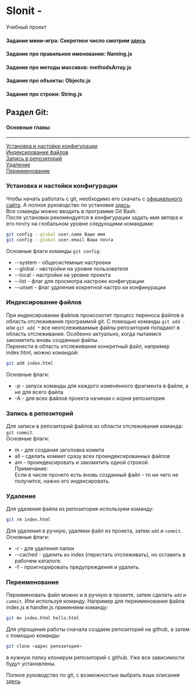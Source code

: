 # Slonit -   
Учебный проект
#### Задание мини-игра: Секретное число  смотрим [здесь](https://gronik4.github.io/slonit-tich-project/)   
#### Задание про правильное именование: Naming.js  
#### Задание про методы массивов: methodsArray.js
#### Задание про объекты: Objects.js
#### Задание про строки: String.js
## Раздел Git:
#### Основные главы:  
___
[Установка и настойки конфигурации](#conf)   
[Индексирование файлов](#ind)  
[Запись в репозиторий](#add)  
[Удаление](#del)  
[Переименование](#rename)

### <a id="conf">Установка и настойки конфигурации</a>   
Чтобы начать работать с git, необходимо его скачать с [официального сайта](https://git-scm.com/downloads/win). А полное руководство по установке [здесь](https://git-scm.com/book/ru/v2/%d0%92%d0%b2%d0%b5%d0%b4%d0%b5%d0%bd%d0%b8%d0%b5-%d0%a3%d1%81%d1%82%d0%b0%d0%bd%d0%be%d0%b2%d0%ba%d0%b0-Git).  
Все соманды можно вводить в программе Git Bash.  
После установки рекомендуется в конфигурации задать имя автора и его почту на глобальном уровне следующими командами:  
```bash  
git config --global user.name Ваше имя
git config --global user.email Ваша почта  
```
Основные флаги команды `git config`:  
- --system -  общесистемные настроеки  
- --global - нвстройки на уровне пользователя  
- --local - настройки на уровне проекта  
- --list -  флаг для просмотра настроек конфигурации  
- --unset - флаг удаления кокретной настро  ки конфинурации  
### <a id="ind">Индексирование файлов</a>
При индексировании файлов происохотит процесс переноса файлов в область отслеживания программой git. С помощью команды `git add .` или `git add *` все неотслеживаемые файлы репозитория попадают в область отслеживания. Особенно актуально, когда пытаемся закомитить вновь созданные файлы.  
Перенести в область отслеживания конкретный файл, например index.html, можно командой:
```bash
git add index.html
```  
Основные флаги:  
- -p -  запуск команды для каждого изменённого фрагмента в файле, а не для всего файла  
- -A  - для всех файлов проекта начиная с корня репозитория  
### <a id="add">Запись в репозиторий</a>  
Для записи в репозиторий файлов из области отслеживания команда:
`git commit`.  
Основные флаги:  
- m - для создания заголовка комита  
- all - сделать коммит сразу всех проиндексированных файлов  
- am - проиндексировать и закомитить одной строкой.  
Примечание:  
Если в числе прочего есть вновь созданный файл - то ни чего не получится, нажно его индексировать.  
### <a id="del">Удаление</a>
Для удаления файла из репозитория используем команду:
```bash
git rm index.html
```
Для удаления в ручную, удаляем файл из проекта, затем `add` и `commit`. Основные флаги:  
- -r - для удаления папки  
- --cached - удалить из index (перестать отслеживать), но оставить в рабочем каталоге.  
- -f - проигнорировать предупреждения и удалить.  
### <a id="rename">Переименование</a>
Переименовать файл можно и в ручную в проекте, затем сделать `add` и `commit`. Или используя команду. Например для переименования файла index.js  в handler.js применяем команду:
```bash
git mv index.html hello.html
```
Для   упрощения работы сначала создаем репозиторий на github, а затем с помощью команды:  
```bash  
git clone <адрес репозитория>  
```
в нужную папку клонирум репозиторий с github. Уже все зависимости будут установлены.

Полное руководство по git, с возможностью выбрать язык описания [здесь](https://git-scm.com/book/en/v2)  

